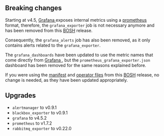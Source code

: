 ## Breaking changes

Starting at v4.5, [Grafana ](https://grafana.com/) exposes internal metrics using a [prometheus](https://prometheus.io/) format, therefore, the `grafana_exporter` job is not necessary anymore and has been removed from this [BOSH](http://bosh.io/) release.

Consequently, the `grafana_alerts` job has also been removed, as it only contains alerts related to the `grafana_exporter`.

The `grafana_dashboards` have been updated to use the metric names that come directly from [Grafana ](https://grafana.com/), but the `prometheus_grafana_exporter.json` dashboard has been removed for the same reasons explained before.

If you were using the [manifest](https://github.com/cloudfoundry-community/prometheus-boshrelease/blob/master/manifests/prometheus.yml) and [operator files](https://github.com/cloudfoundry-community/prometheus-boshrelease/tree/master/manifests/operators) from this [BOSH](http://bosh.io/) release, no change is needed, as they have been updated appropriately.

## Upgrades

* `alertmanager` to v0.9.1
* `blackbox_exporter` to v0.9.1
* `grafana` to v4.5.2
* `prometheus` to v1.7.2
* `rabbitmq_exporter` to v0.22.0
